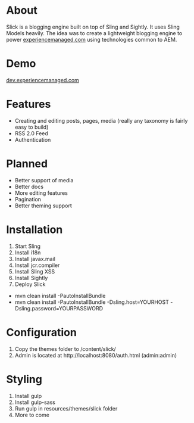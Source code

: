 About
=====
Slick is a blogging engine built on top of Sling and Sightly. It uses Sling Models heavily. The idea was to create a lightweight blogging engine to power [experiencemanaged.com](http://experiencemanaged.com/) using technologies common to AEM.

Demo
====
[dev.experiencemanaged.com](http://dev.experiencemanaged.com/)

Features
========
* Creating and editing posts, pages, media (really any taxonomy is fairly easy to build)
* RSS 2.0 Feed
* Authentication

Planned
=======
* Better support of media
* Better docs
* More editing features
* Pagination
* Better theming support

Installation
============

1. Start Sling
2. Install i18n
3. Install javax.mail
4. Install jcr.compiler
5. Install Sling XSS
6. Install Sightly
7. Deploy Slick 
 * mvn clean install -PautoInstallBundle
 * mvn clean install -PautoInstallBundle -Dsling.host=YOURHOST -Dsling.password=YOURPASSWORD

Configuration
=============

1. Copy the themes folder to /content/slick/
2. Admin is located at http://localhost:8080/auth.html (admin:admin)

Styling
=======

1. Install gulp
2. Install gulp-sass
3. Run gulp in resources/themes/slick folder
4. More to come